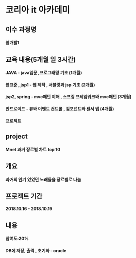 # 코리아 it 아카데미

## 이수 과정명
#### 웹개발1

## 교육 내용(5개월 일 3시간)
#### JAVA - java입문 ,프로그래밍 기초 (1개월)
#### 웹표준 , jsp1 - 웹 제작 , 서블릿과 jsp 기초 (2개월)
#### jsp2, spring - mvc패턴 이해 , 스프링 프레임워크와 mvc패턴 (3개월)
#### 안드로이드 - 뷰와 이벤트 컨트롤 , 컴포넌트와 센서 맵 (4개월)
#### 프로젝트

## project  
#### Mnet 과거 장르별 차트 top 10

## 개요 
#### 과거의 인기 있었던 노래들을 장르별로 나눔 

## 프로젝트 기간 
#### 2018.10.16 - 2018.10.19

## 내용
#### 참여도:20%
#### DB에 저장, 출력 , 초기화 - oracle
